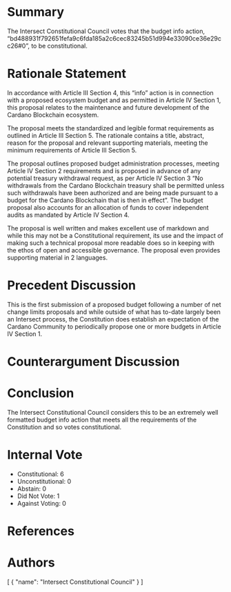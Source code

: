 
# Summary

The Intersect Constitutional Council votes that the budget info action, “bd488931f792651fefa9c6fda185a2c6cec83245b51d994e33090ce36e29cc26#0”, to be constitutional.

# Rationale Statement

In accordance with Article III Section 4, this “info” action is in connection with a proposed ecosystem budget and as permitted in Article IV Section 1, this proposal relates to the maintenance and future development of the Cardano Blockchain ecosystem.
 
The proposal meets the standardized and legible format requirements as outlined in Article III Section 5. The rationale contains a title, abstract, reason for the proposal and relevant supporting materials, meeting the minimum requirements of Article III Section 5.

The proposal outlines proposed budget administration processes, meeting Article IV Section 2 requirements and is proposed in advance of any potential treasury withdrawal request, as per Article IV Section 3 “No withdrawals from the Cardano Blockchain treasury shall be permitted unless such withdrawals have been authorized and are being made pursuant to a budget for the Cardano Blockchain that is then in effect”. The budget proposal also accounts for an allocation of funds to cover independent audits as mandated by Article IV Section 4.

The proposal is well written and makes excellent use of markdown and while this may not be a Constitutional requirement, its use and the impact of making such a technical proposal more readable does so in keeping with the ethos of open and accessible governance. The proposal even provides supporting material in 2 languages.

# Precedent Discussion

This is the first submission of a proposed budget following a number of net change limits proposals and while outside of what has to-date largely been an Intersect process, the Constitution does establish an expectation of the Cardano Community to periodically propose one or more budgets in Article IV Section 1.

# Counterargument Discussion



# Conclusion

The Intersect Constitutional Council considers this to be an extremely well formatted budget info action that meets all the requirements of the Constitution and so votes constitutional.

# Internal Vote

- Constitutional: 6
- Unconstitutional: 0
- Abstain: 0
- Did Not Vote: 1
- Against Voting: 0

# References



# Authors

[
  {
    "name": "Intersect Constitutional Council"
  }
]

